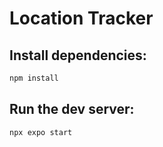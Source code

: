 # Location Tracker


## Install dependencies:

```bash
npm install
```

## Run the dev server:

```bash
npx expo start
```
